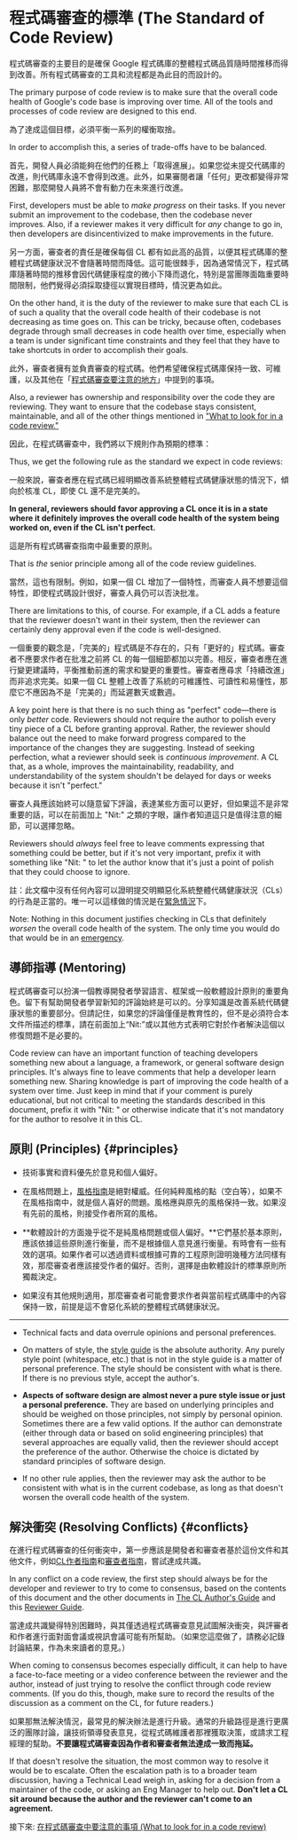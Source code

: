 # 程式碼審查的標準 (The Standard of Code Review)

程式碼審查的主要目的是確保 Google 程式碼庫的整體程式碼品質隨時間推移而得到改善。所有程式碼審查的工具和流程都是為此目的而設計的。

The primary purpose of code review is to make sure that the overall
code health of Google's code
base is improving over time. All of the tools and processes of code review are
designed to this end.

為了達成這個目標，必須平衡一系列的權衡取捨。

In order to accomplish this, a series of trade-offs have to be balanced.

首先，開發人員必須能夠在他們的任務上「取得進展」。如果您從未提交代碼庫的改進，則代碼庫永遠不會得到改進。此外，如果審閱者讓「任何」更改都變得非常困難，那麼開發人員將不會有動力在未來進行改進。

First, developers must be able to _make progress_ on their tasks. If you never
submit an improvement to the codebase, then the codebase never improves. Also,
if a reviewer makes it very difficult for _any_ change to go in, then developers
are disincentivized to make improvements in the future.

另一方面，審查者的責任是確保每個 CL 都有如此高的品質，以便其程式碼庫的整體程式碼健康狀況不會隨著時間而降低。這可能很棘手，因為通常情況下，程式碼庫隨著時間的推移會因代碼健康程度的微小下降而退化，特別是當團隊面臨重要時間限制，他們覺得必須採取捷徑以實現目標時，情況更為如此。

On the other hand, it is the duty of the reviewer to make sure that each CL is
of such a quality that the overall code health of their codebase is not
decreasing as time goes on. This can be tricky, because often, codebases degrade
through small decreases in code health over time, especially when a team is
under significant time constraints and they feel that they have to take
shortcuts in order to accomplish their goals.

此外，審查者擁有並負責審查的程式碼。他們希望確保程式碼庫保持一致、可維護，以及其他在「[程式碼審查要注意的地方](looking-for.md)」中提到的事項。

Also, a reviewer has ownership and responsibility over the code they are
reviewing. They want to ensure that the codebase stays consistent, maintainable,
and all of the other things mentioned in
["What to look for in a code review."](looking-for.md)

因此，在程式碼審查中，我們將以下規則作為預期的標準：

Thus, we get the following rule as the standard we expect in code reviews:

一般來說，審查者應在程式碼已經明顯改善系統整體程式碼健康狀態的情況下，傾向於核准 CL，即使 CL 還不是完美的。

**In general, reviewers should favor approving a CL once it is in a state where
it definitely improves the overall
code health of the system
being worked on, even if the CL isn't perfect.**

這是所有程式碼審查指南中最重要的原則。

That is _the_ senior principle among all of the code review guidelines.

當然，這也有限制。例如，如果一個 CL 增加了一個特性，而審查人員不想要這個特性，即使程式碼設計很好，審查人員仍可以否決批准。

There are limitations to this, of course. For example, if a CL adds a feature
that the reviewer doesn't want in their system, then the reviewer can certainly
deny approval even if the code is well-designed.

一個重要的觀念是，「完美的」程式碼是不存在的，只有「更好的」程式碼。審查者不應要求作者在批准之前將 CL 的每一個細節都加以完善。相反，審查者應在進行變更建議時，平衡推動前進的需求和變更的重要性。審查者應尋求「持續改進」而非追求完美。如果一個 CL 整體上改善了系統的可維護性、可讀性和易懂性，那麼它不應因為不是「完美的」而延遲數天或數週。

A key point here is that there is no such thing as "perfect" code&mdash;there is
only _better_ code. Reviewers should not require the author to polish every tiny
piece of a CL before granting approval. Rather, the reviewer should balance out
the need to make forward progress compared to the importance of the changes they
are suggesting. Instead of seeking perfection, what a reviewer should seek is
_continuous improvement_. A CL that, as a whole, improves the maintainability,
readability, and understandability of the system shouldn't be delayed for days
or weeks because it isn't "perfect."

審查人員應該始終可以隨意留下評論，表達某些方面可以更好，但如果這不是非常重要的話，可以在前面加上 "Nit:" 之類的字眼，讓作者知道這只是值得注意的細節，可以選擇忽略。

Reviewers should _always_ feel free to leave comments expressing that something
could be better, but if it's not very important, prefix it with something like
"Nit: " to let the author know that it's just a point of polish that they could
choose to ignore.

註：此文檔中沒有任何內容可以證明提交明顯惡化系統整體代碼健康狀況（CLs）的行為是正當的。唯一可以這樣做的情況是在[緊急情況](../emergencies.md)下。

Note: Nothing in this document justifies checking in CLs that definitely
_worsen_ the overall code health of the system. The only time you would do that
would be in an [emergency](../emergencies.md).

## 導師指導 (Mentoring)

程式碼審查可以扮演一個教導開發者學習語言、框架或一般軟體設計原則的重要角色。留下有幫助開發者學習新知的評論始終是可以的。分享知識是改善系統代碼健康狀態的重要部分。但請記住，如果您的評論僅僅是教育性的，但不是必須符合本文件所描述的標準，請在前面加上“Nit:”或以其他方式表明它對於作者解決這個以修復問題不是必要的。

Code review can have an important function of teaching developers something new
about a language, a framework, or general software design principles. It's
always fine to leave comments that help a developer learn something new. Sharing
knowledge is part of improving the code health of a system over time. Just keep
in mind that if your comment is purely educational, but not critical to meeting
the standards described in this document, prefix it with "Nit: " or otherwise
indicate that it's not mandatory for the author to resolve it in this CL.

## 原則 (Principles) {#principles}

* 技術事實和資料優先於意見和個人偏好。

* 在風格問題上，[風格指南](http://google.github.io/styleguide/)是絕對權威。任何純粹風格的點（空白等），如果不在風格指南中，就是個人喜好的問題。風格應與原先的風格保持一致。如果沒有先前的風格，則接受作者所寫的風格。

* **軟體設計的方面幾乎從不是純風格問題或個人偏好。**它們基於基本原則，應該依據這些原則進行衡量，而不是根據個人意見進行衡量。有時會有一些有效的選項。如果作者可以透過資料或根據可靠的工程原則證明幾種方法同樣有效，那麼審查者應該接受作者的偏好。否則，選擇是由軟體設計的標準原則所獨裁決定。

* 如果沒有其他規則適用，那麼審查者可能會要求作者與當前程式碼庫中的內容保持一致，前提是這不會惡化系統的整體程式碼健康狀況。

---

* Technical facts and data overrule opinions and personal preferences.

* On matters of style, the [style guide](http://google.github.io/styleguide/)
  is the absolute authority. Any purely style point (whitespace, etc.) that is
  not in the style guide is a matter of personal preference. The style should
  be consistent with what is there. If there is no previous style, accept the
  author's.

* **Aspects of software design are almost never a pure style issue or just a
  personal preference.** They are based on underlying principles and should be
  weighed on those principles, not simply by personal opinion. Sometimes there
  are a few valid options. If the author can demonstrate (either through data
  or based on solid engineering principles) that several approaches are
  equally valid, then the reviewer should accept the preference of the author.
  Otherwise the choice is dictated by standard principles of software design.

* If no other rule applies, then the reviewer may ask the author to be
  consistent with what is in the current codebase, as long as that doesn't
  worsen the overall code health of the system.

## 解決衝突 (Resolving Conflicts) {#conflicts}

在進行程式碼審查的任何衝突中，第一步應該是開發者和審查者基於這份文件和其他文件，例如[CL作者指南](../developer/index.md)和[審查者指南](index.md)，嘗試達成共識。

In any conflict on a code review, the first step should always be for the
developer and reviewer to try to come to consensus, based on the contents of
this document and the other documents in
[The CL Author's Guide](../developer/index.md) and this
[Reviewer Guide](index.md).

當達成共識變得特別困難時，與其僅透過程式碼審查意見試圖解決衝突，與評審者和作者進行面對面會議或視訊會議可能有所幫助。（如果您這麼做了，請務必記錄討論結果，作為未來讀者的意見。）

When coming to consensus becomes especially difficult, it can help to have a
face-to-face meeting or a video conference between the reviewer and the author, instead of
just trying to resolve the conflict through code review comments. (If you do
this, though, make sure to record the results of the discussion as a comment on
the CL, for future readers.)

如果那無法解決情況，最常見的解決辦法是進行升級。通常的升級路徑是進行更廣泛的團隊討論，讓技術領導發表意見，從程式碼維護者那裡獲取決策，或請求工程經理的幫助。**不要讓程式碼審查因為作者和審查者無法達成一致而拖延。**

If that doesn't resolve the situation, the most common way to resolve it would
be to escalate. Often the
escalation path is to a broader team discussion, having a Technical Lead weigh in, asking
for a decision from a maintainer of the code, or asking an Eng Manager to help
out. **Don't let a CL sit around because the author and the reviewer can't come
to an agreement.**

接下來: [在程式碼審查中要注意的事項 (What to look for in a code review)](looking-for.md)
